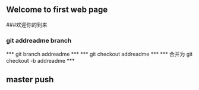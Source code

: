 ##                                Welcome to  first   web page
###欢迎你的到来
### git addreadme branch
*** git branch addreadme ***
*** git checkout addreadme ***
*** 合并为 git checkout -b addreadme ***

## master push